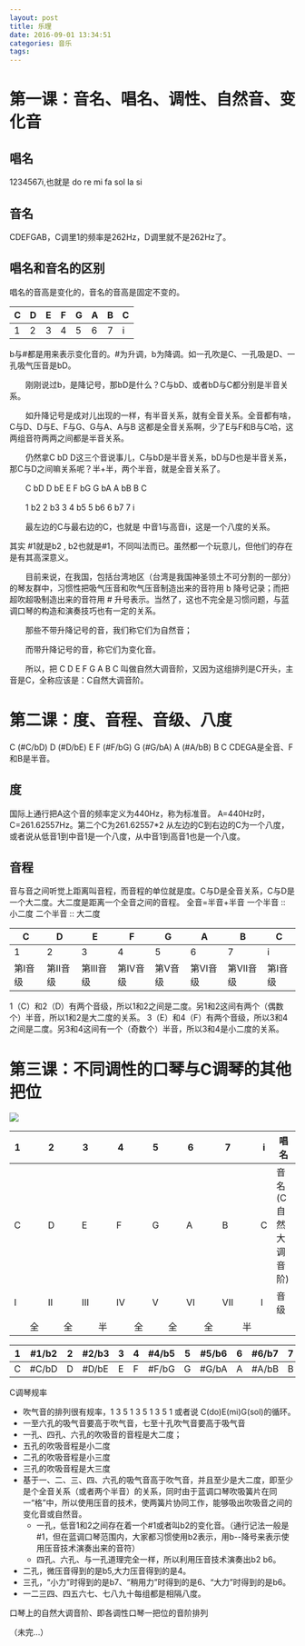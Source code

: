 ```yaml
---
layout: post
title: 乐理
date: 2016-09-01 13:34:51
categories: 音乐
tags:
---
```



第一课：音名、唱名、调性、自然音、变化音
========================================

唱名
----

1234567i,也就是 do re mi fa sol la si

音名
----

CDEFGAB，C调里1的频率是262Hz，D调里就不是262Hz了。

唱名和音名的区别
----------------

唱名的音高是变化的，音名的音高是固定不变的。

| C   | D   | E   | F   | G   | A   | B   | C   |
|-----|-----|-----|-----|-----|-----|-----|-----|
| 1   | 2   | 3   | 4   | 5   | 6   | 7   | i   |

b与\#都是用来表示变化音的。\#为升调，b为降调。如一孔吹是C、一孔吸是D、一孔吸气压音是bD。

　　刚刚说过b，是降记号，那bD是什么？C与bD、或者bD与C都分别是半音关系。

　　如升降记号是成对儿出现的一样，有半音关系，就有全音关系。全音都有啥，C与D、D与E、F与G、G与A、A与B 这都是全音关系啊，少了E与F和B与C哈，这两组音符两两之间都是半音关系。

　　仍然拿C bD D这三个音说事儿，C与bD是半音关系，bD与D也是半音关系，那C与D之间嘛关系呢？半+半，两个半音，就是全音关系了。

　　C bD D bE E F bG G bA A bB B C

　　1 b2 2 b3 3 4 b5 5 b6 6 b7 7 i

　　最左边的C与最右边的C，也就是 中音1与高音i，这是一个八度的关系。

其实 \#1就是b2 , b2也就是\#1，不同叫法而已。虽然都一个玩意儿，但他们的存在是有其高深意义。

　　目前来说，在我国，包括台湾地区（台湾是我国神圣领土不可分割的一部分）的琴友群中，习惯性把吸气压音和吹气压音制造出来的音符用 b 降号记录；而把超吹超吸制造出来的音符用 \# 升号表示。当然了，这也不完全是习惯问题，与蓝调口琴的构造和演奏技巧也有一定的关系。

　　那些不带升降记号的音，我们称它们为自然音；

　　而带升降记号的音，称它们为变化音。

　　所以，把 C D E F G A B C 叫做自然大调音阶，又因为这组排列是C开头，主音是C，全称应该是：C自然大调音阶。

第二课：度、音程、音级、八度
============================

C (\#C/bD) D (\#D/bE) E F (\#F/bG) G (\#G/bA) A (\#A/bB) B C CDEGA是全音、F和B是半音。

度
--

国际上通行把A这个音的频率定义为440Hz，称为标准音。 A=440Hz时，C=261.62557Hz。第二个C为261.62557\*2 从左边的C到右边的C为一个八度，或者说从低音1到中音1是一个八度，从中音1到高音1也是一个八度。

音程
----

音与音之间听觉上距离叫音程，而音程的单位就是度。C与D是全音关系，C与D是一个大二度。大二度是距离一个全音之间的音程。 全音=半音+半音 一个半音 :: 小二度 二个半音 :: 大二度

| C       | D        | E         | F        | G       | A        | B         | C       |
|---------|----------|-----------|----------|---------|----------|-----------|---------|
| 1       | 2        | 3         | 4        | 5       | 6        | 7         | i       |
| 第I音级 | 第II音级 | 第III音级 | 第IV音级 | 第V音级 | 第VI音级 | 第VII音级 | 第I音级 |

1（C）和2（D）有两个音级，所以1和2之间是二度。另1和2这间有两个（偶数个）半音，所以1和2是大二度的关系。 3（E）和4（F）有两个音级，所以3和4之间是二度。另3和4这间有一个（奇数个）半音，所以3和4是小二度的关系。

第三课：不同调性的口琴与C调琴的其他把位
=======================================

![]({{site:url}}/assets/20160901/C_soharp.png)

| 1   |     | 2   |     | 3   |     | 4   |     | 5   |     | 6   |     | 7   |     | i   | 唱名                |
|-----|-----|-----|-----|-----|-----|-----|-----|-----|-----|-----|-----|-----|-----|-----|---------------------|
| C   |     | D   |     | E   |     | F   |     | G   |     | A   |     | B   |     | C   | 音名(C自然大调音阶) |
| I   |     | II  |     | III |     | IV  |     | V   |     | VI  |     | VII |     | I   | 音级                |
|     | 全  |     | 全  |     | 半  |     | 全  |     | 全  |     | 全  |     | 半  |     |                     |

| 1   | \#1/b2 | 2   | \#2/b3 | 3   | 4   | \#4/b5 | 5   | \#5/b6 | 6   | \#6/b7 | 7   | i   |
|-----|--------|-----|--------|-----|-----|--------|-----|--------|-----|--------|-----|-----|
| C   | \#C/bD | D   | \#D/bE | E   | F   | \#F/bG | G   | \#G/bA | A   | \#A/bB | B   | C   |

C调琴规率

-   吹气音的排列很有规率，1 3 5 1 3 5 1 3 5 1 或者说 C(do)E(mi)G(sol)的循环。
-   一至六孔的吸气音要高于吹气音，七至十孔吹气音要高于吸气音
-   一孔、四孔、六孔的吹吸音的音程是大二度；
-   五孔的吹吸音程是小二度
-   二孔的吹吸音程是小三度
-   三孔的吹吸音程是大三度
-   基于一、二、三、四、六孔的吸气音高于吹气音，并且至少是大二度，即至少是个全音关系（或者两个半音）的关系，同时由于蓝调口琴吹吸簧片在同一“格”中，所以使用压音的技术，使两簧片协同工作，能够吸出吹吸音之间的变化音或自然音。
    -   一孔，低音1和2之间存在着一个\#1或者叫b2的变化音。（通行记法一般是\#1，但在蓝调口琴范围内，大家都习惯使用b2表示，用b--降号来表示使用压音技术演奏出来的音符）
    -   四孔、六孔、与一孔道理完全一样，所以利用压音技术演奏出b2 b6。
-   二孔，微压音得到的是b5,大力压音得到的是4。
-   三孔，“小力”时得到的是b7、“稍用力”时得到的是6、“大力”时得到的是b6。
-   一二三四、四五六七、七八九十每组都是相隔八度。

口琴上的自然大调音阶、即各调性口琴一把位的音阶排列

（未完...）
